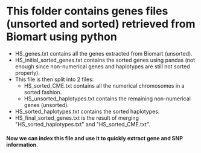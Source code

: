 # This folder contains genes files (unsorted and sorted) retrieved from Biomart using python
  - HS_genes.txt contains all the genes extracted from Biomart (unsorted).
  - HS_initial_sorted_genes.txt contains the sorted genes using pandas (not enough since non-numerical genes and haplotypes are still not sorted properly).
  - This file is then split into 2 files:
      - HS_sorted_CME.txt contains all the numerical chromosomes in a sorted fashion.
      - HS_unsorted_haplotypes.txt contains the remaining non-numerical genes (unsorted).
  - HS_sorted_haplotypes.txt contains the sorted haplotypes.
  - HS_final_sorted_genes.txt is the result of merging "HS_sorted_haplotypes.txt" and "HS_sorted_CME.txt".<br>
#### Now we can index this file and use it to quickly extract gene and SNP information.
